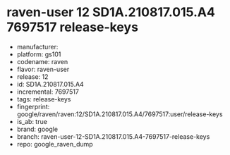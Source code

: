 # raven-user 12 SD1A.210817.015.A4 7697517 release-keys
- manufacturer: 
- platform: gs101
- codename: raven
- flavor: raven-user
- release: 12
- id: SD1A.210817.015.A4
- incremental: 7697517
- tags: release-keys
- fingerprint: google/raven/raven:12/SD1A.210817.015.A4/7697517:user/release-keys
- is_ab: true
- brand: google
- branch: raven-user-12-SD1A.210817.015.A4-7697517-release-keys
- repo: google_raven_dump
